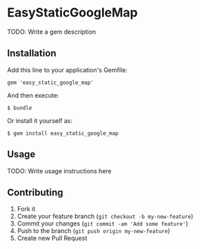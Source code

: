 # EasyStaticGoogleMap

TODO: Write a gem description

## Installation

Add this line to your application's Gemfile:

    gem 'easy_static_google_map'

And then execute:

    $ bundle

Or install it yourself as:

    $ gem install easy_static_google_map

## Usage

TODO: Write usage instructions here

## Contributing

1. Fork it
2. Create your feature branch (`git checkout -b my-new-feature`)
3. Commit your changes (`git commit -am 'Add some feature'`)
4. Push to the branch (`git push origin my-new-feature`)
5. Create new Pull Request
